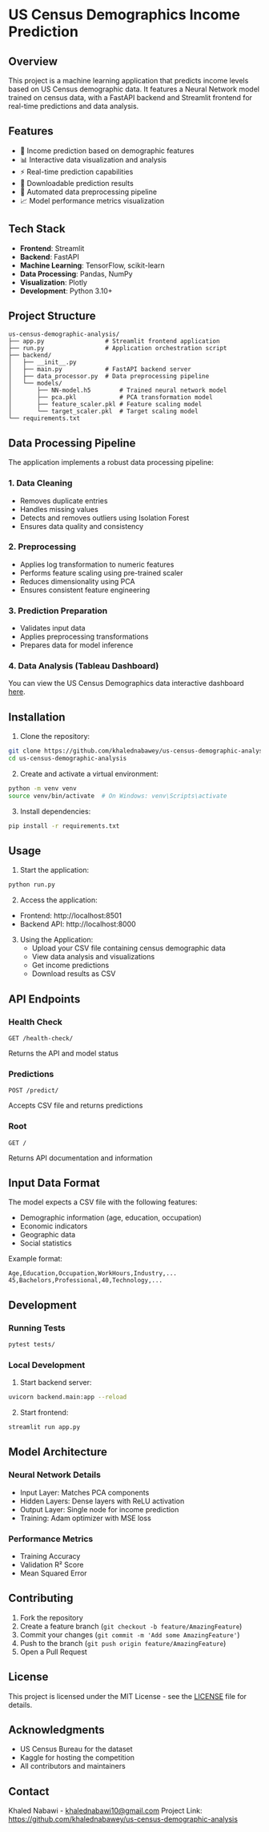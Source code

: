 # US Census Demographics Income Prediction

## Overview

This project is a machine learning application that predicts income levels based on US Census demographic data. It features a Neural Network model trained on census data, with a FastAPI backend and Streamlit frontend for real-time predictions and data analysis.

## Features

- 🔮 Income prediction based on demographic features
- 📊 Interactive data visualization and analysis
- ⚡ Real-time prediction capabilities
- 💾 Downloadable prediction results
- 🔄 Automated data preprocessing pipeline
- 📈 Model performance metrics visualization

## Tech Stack

- **Frontend**: Streamlit
- **Backend**: FastAPI
- **Machine Learning**: TensorFlow, scikit-learn
- **Data Processing**: Pandas, NumPy
- **Visualization**: Plotly
- **Development**: Python 3.10+

## Project Structure

```
us-census-demographic-analysis/
├── app.py                 # Streamlit frontend application
├── run.py                 # Application orchestration script
├── backend/
│   ├── __init__.py
│   ├── main.py            # FastAPI backend server
│   ├── data_processor.py  # Data preprocessing pipeline
│   └── models/
│       ├── NN-model.h5        # Trained neural network model
│       ├── pca.pkl            # PCA transformation model
│       ├── feature_scaler.pkl # Feature scaling model
│       └── target_scaler.pkl  # Target scaling model
└── requirements.txt
```

## Data Processing Pipeline

The application implements a robust data processing pipeline:

### 1. Data Cleaning

- Removes duplicate entries
- Handles missing values
- Detects and removes outliers using Isolation Forest
- Ensures data quality and consistency

### 2. Preprocessing

- Applies log transformation to numeric features
- Performs feature scaling using pre-trained scaler
- Reduces dimensionality using PCA
- Ensures consistent feature engineering

### 3. Prediction Preparation

- Validates input data
- Applies preprocessing transformations
- Prepares data for model inference

### 4. Data Analysis (Tableau Dashboard)
You can view the US Census Demographics data interactive dashboard [here](https://public.tableau.com/views/USCensusDemographicAnalysis_17339499055870/AnalysisDashboard?:language=en-GB&:sid=&:redirect=auth&:display_count=n&:origin=viz_share_link).

## Installation

1. Clone the repository:

```bash
git clone https://github.com/khalednabawey/us-census-demographic-analysis.git
cd us-census-demographic-analysis
```

2. Create and activate a virtual environment:

```bash
python -m venv venv
source venv/bin/activate  # On Windows: venv\Scripts\activate
```

3. Install dependencies:

```bash
pip install -r requirements.txt
```

## Usage

1. Start the application:

```bash
python run.py
```

2. Access the application:

- Frontend: http://localhost:8501
- Backend API: http://localhost:8000

3. Using the Application:
   - Upload your CSV file containing census demographic data
   - View data analysis and visualizations
   - Get income predictions
   - Download results as CSV

## API Endpoints

### Health Check

```http
GET /health-check/
```

Returns the API and model status

### Predictions

```http
POST /predict/
```

Accepts CSV file and returns predictions

### Root

```http
GET /
```

Returns API documentation and information

## Input Data Format

The model expects a CSV file with the following features:

- Demographic information (age, education, occupation)
- Economic indicators
- Geographic data
- Social statistics

Example format:

```csv
Age,Education,Occupation,WorkHours,Industry,...
45,Bachelors,Professional,40,Technology,...
```

## Development

### Running Tests

```bash
pytest tests/
```

### Local Development

1. Start backend server:

```bash
uvicorn backend.main:app --reload
```

2. Start frontend:

```bash
streamlit run app.py
```

## Model Architecture

### Neural Network Details

- Input Layer: Matches PCA components
- Hidden Layers: Dense layers with ReLU activation
- Output Layer: Single node for income prediction
- Training: Adam optimizer with MSE loss

### Performance Metrics

- Training Accuracy
- Validation R² Score
- Mean Squared Error

## Contributing

1. Fork the repository
2. Create a feature branch (`git checkout -b feature/AmazingFeature`)
3. Commit your changes (`git commit -m 'Add some AmazingFeature'`)
4. Push to the branch (`git push origin feature/AmazingFeature`)
5. Open a Pull Request

## License

This project is licensed under the MIT License - see the [LICENSE](LICENSE) file for details.

## Acknowledgments

- US Census Bureau for the dataset
- Kaggle for hosting the competition
- All contributors and maintainers

## Contact

Khaled Nabawi - khalednabawi10@gmail.com
Project Link: https://github.com/khalednabawey/us-census-demographic-analysis
